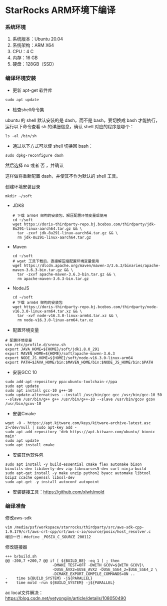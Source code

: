 # StarRocks ARM环境下编译

### 系统环境

1. 系统版本：Ubuntu 20.04
2. 系统架构：ARM X64
3. CPU：4 C
4. 内存：16 GB
5. 硬盘：128GB（SSD）


### 编译环境安装

- 更新 apt-get 软件库

```shell
sudo apt update
```

- 检查shell命令集

ubuntu 的 shell 默认安装的是 dash，而不是 bash，要切换成 bash 才能执行，运行以下命令查看 sh 的详细信息，确认 shell 对应的程序是哪个：

```shell
ls -al /bin/sh
```

- 通过以下方式可以使 shell 切换回 bash：

```shell
sudo dpkg-reconfigure dash
```

然后选择 no 或者 否 ，并确认

这样做将重新配置 dash，并使其不作为默认的 shell 工具。

创建环境安装目录

```shell
mkdir ~/soft
```

- JDK8

  ```shell
  # 下载 arm64 架构的安装包，解压配置环境变量后使用
  cd ~/soft
  wget https://doris-thirdparty-repo.bj.bcebos.com/thirdparty/jdk-8u291-linux-aarch64.tar.gz && \
  	tar -zxvf jdk-8u291-linux-aarch64.tar.gz && \
  	rm jdk-8u291-linux-aarch64.tar.gz
  ```

- Maven

  ```shell
  cd ~/soft
  # wget 工具下载后，直接解压缩配置环境变量使用
  wget https://dlcdn.apache.org/maven/maven-3/3.6.3/binaries/apache-maven-3.6.3-bin.tar.gz && \
  	tar -zxvf apache-maven-3.6.3-bin.tar.gz && \
  	rm apache-maven-3.6.3-bin.tar.gz
  ```

- NodeJS

  ```shell
  cd ~/soft
  # 下载 arm64 架构的安装包
  wget https://doris-thirdparty-repo.bj.bcebos.com/thirdparty/node-v16.3.0-linux-arm64.tar.xz && \
  	tar -xvf node-v16.3.0-linux-arm64.tar.xz && \
  	rm node-v16.3.0-linux-arm64.tar.xz
  ```

- 配置环境变量

```shell
# 配置环境变量
vim /etc/profile.d/srenv.sh
export JAVA_HOME=${HOME}/soft/jdk1.8.0_291
export MAVEN_HOME=${HOME}/soft/apache-maven-3.6.3
export NODE_JS_HOME=${HOME}/soft/node-v16.3.0-linux-arm64
export PATH=$JAVA_HOME/bin:$MAVEN_HOME/bin:$NODE_JS_HOME/bin:$PATH
```



- 安装GCC 10

```shell
sudo add-apt-repository ppa:ubuntu-toolchain-r/ppa 
sudo apt update
sudo apt install gcc-10 g++-10
sudo update-alternatives --install /usr/bin/gcc gcc /usr/bin/gcc-10 50 --slave /usr/bin/g++ g++ /usr/bin/g++-10 --slave /usr/bin/gcov gcov /usr/bin/gcov-10
```



- 安装Cmake

```
wget -O - https://apt.kitware.com/keys/kitware-archive-latest.asc 2>/dev/null | sudo apt-key add -
sudo apt-add-repository 'deb https://apt.kitware.com/ubuntu/ bionic main'
sudo apt update
sudo apt install cmake
```



- 安装其他软件包

```shell
sudo apt install -y build-essential cmake flex automake bison binutils-dev libiberty-dev zip libncurses5-dev curl ninja-build
sudo apt-get install -y make unzip python2 byacc automake libtool bzip2 ccache openssl libssl-dev
sudo apt-get -y install autoconf autopoint
```

- 安装链接工具：https://github.com/xlwh/mold



### 编译准备

修改aws-sdk

```
vim /media/psf/workspace/starrocks/thirdparty/src/aws-sdk-cpp-1.9.179/crt/aws-crt-cpp/crt/aws-c-io/source/posix/host_resolver.c
增加一行：#define _POSIX_C_SOURCE 200112
```



修改链接器

```
+++ b/build.sh
@@ -200,7 +200,7 @@ if [ ${BUILD_BE} -eq 1 ] ; then
                     -DMAKE_TEST=OFF -DWITH_GCOV=${WITH_GCOV}\
                     -DUSE_AVX2=$USE_AVX2 -DUSE_SSE4_2=$USE_SSE4_2 \
                     -DCMAKE_EXPORT_COMPILE_COMMANDS=ON ..
-    time ${BUILD_SYSTEM} -j${PARALLEL}
+    time mold -run ${BUILD_SYSTEM} -j${PARALLEL}
```

ac local文件解决：https://blog.csdn.net/yetyongjin/article/details/108050490

